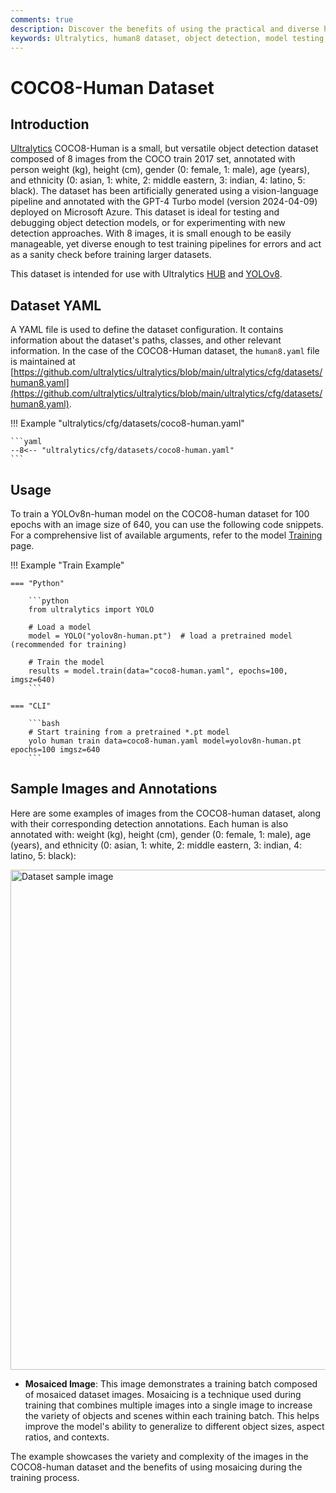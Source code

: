 ```yaml
---
comments: true
description: Discover the benefits of using the practical and diverse human8 dataset for object detection model testing. Learn to configure and use it via Ultralytics HUB and YOLOv8.
keywords: Ultralytics, human8 dataset, object detection, model testing, dataset configuration, detection approaches, sanity check, training pipelines, YOLOv8
---
```


# COCO8-Human Dataset

## Introduction

[Ultralytics](https://ultralytics.com) COCO8-Human is a small, but versatile object detection dataset composed of 8 images from the COCO train 2017 set, annotated with person weight (kg), height (cm), gender (0: female, 1: male), age (years), and ethnicity (0: asian, 1: white, 2: middle eastern, 3: indian, 4: latino, 5: black). The dataset has been artificially generated using a vision-language pipeline and annotated with the GPT-4 Turbo model (version 2024-04-09) deployed on Microsoft Azure. This dataset is ideal for testing and debugging object detection models, or for experimenting with new detection approaches. With 8 images, it is small enough to be easily manageable, yet diverse enough to test training pipelines for errors and act as a sanity check before training larger datasets.

This dataset is intended for use with Ultralytics [HUB](https://hub.ultralytics.com) and [YOLOv8](https://github.com/ultralytics/ultralytics).

## Dataset YAML

A YAML file is used to define the dataset configuration. It contains information about the dataset's paths, classes, and other relevant information. In the case of the COCO8-Human dataset, the `human8.yaml` file is maintained at [https://github.com/ultralytics/ultralytics/blob/main/ultralytics/cfg/datasets/human8.yaml](https://github.com/ultralytics/ultralytics/blob/main/ultralytics/cfg/datasets/human8.yaml).

!!! Example "ultralytics/cfg/datasets/coco8-human.yaml"

    ```yaml
    --8<-- "ultralytics/cfg/datasets/coco8-human.yaml"
    ```

## Usage

To train a YOLOv8n-human model on the COCO8-human dataset for 100 epochs with an image size of 640, you can use the following code snippets. For a comprehensive list of available arguments, refer to the model [Training](../../modes/train.md) page.

!!! Example "Train Example"

    === "Python"

        ```python
        from ultralytics import YOLO

        # Load a model
        model = YOLO("yolov8n-human.pt")  # load a pretrained model (recommended for training)

        # Train the model
        results = model.train(data="coco8-human.yaml", epochs=100, imgsz=640)
        ```

    === "CLI"

        ```bash
        # Start training from a pretrained *.pt model
        yolo human train data=coco8-human.yaml model=yolov8n-human.pt epochs=100 imgsz=640
        ```

## Sample Images and Annotations

Here are some examples of images from the COCO8-human dataset, along with their corresponding detection annotations. Each human is also annotated with: weight (kg), height (cm), gender (0: female, 1: male), age (years), and ethnicity (0: asian, 1: white, 2: middle eastern, 3: indian, 4: latino, 5: black):

<img src="https://github.com/ultralytics/ultralytics/assets/3855193/dc3cbd2e-28e8-4459-98b2-659e52792e51" alt="Dataset sample image" width="800">

- **Mosaiced Image**: This image demonstrates a training batch composed of mosaiced dataset images. Mosaicing is a technique used during training that combines multiple images into a single image to increase the variety of objects and scenes within each training batch. This helps improve the model's ability to generalize to different object sizes, aspect ratios, and contexts.

The example showcases the variety and complexity of the images in the COCO8-human dataset and the benefits of using mosaicing during the training process.